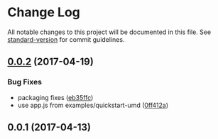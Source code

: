 # Change Log

All notable changes to this project will be documented in this file. See [standard-version](https://github.com/conventional-changelog/standard-version) for commit guidelines.

<a name="0.0.2"></a>
## [0.0.2](https://github.com/mu-lib/mu-jquery-widget-runkit/compare/v0.0.1...v0.0.2) (2017-04-19)


### Bug Fixes

* packaging fixes ([eb35ffc](https://github.com/mu-lib/mu-jquery-widget-runkit/commit/eb35ffc))
* use app.js from examples/quickstart-umd ([0ff412a](https://github.com/mu-lib/mu-jquery-widget-runkit/commit/0ff412a))



<a name="0.0.1"></a>
## 0.0.1 (2017-04-13)
